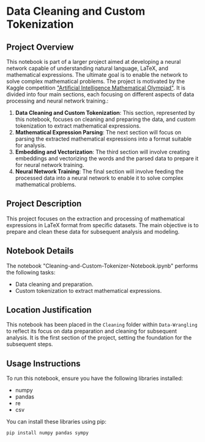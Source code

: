 # Data Cleaning and Custom Tokenization

## Project Overview
This notebook is part of a larger project aimed at developing a neural network capable of understanding natural language, LaTeX, and mathematical expressions. The ultimate goal is to enable the network to solve complex mathematical problems. The project is motivated by the Kaggle competition ["Artificial Intelligence Mathematical Olympiad"](https://www.kaggle.com/competitions/ai-mathematical-olympiad-prize). It is divided into four main sections, each focusing on different aspects of data processing and neural network training.:

1. **Data Cleaning and Custom Tokenization**: This section, represented by this notebook, focuses on cleaning and preparing the data, and custom tokenization to extract mathematical expressions.
2. **Mathematical Expression Parsing**: The next section will focus on parsing the extracted mathematical expressions into a format suitable for analysis.
3. **Embedding and Vectorization**: The third section will involve creating embeddings and vectorizing the words and the parsed data to prepare it for neural network training.
4. **Neural Network Training**: The final section will involve feeding the processed data into a neural network to enable it to solve complex mathematical problems.

## Project Description
This project focuses on the extraction and processing of mathematical expressions in LaTeX format from specific datasets. The main objective is to prepare and clean these data for subsequent analysis and modeling.

## Notebook Details
The notebook "Cleaning-and-Custom-Tokenizer-Notebook.ipynb" performs the following tasks:
- Data cleaning and preparation.
- Custom tokenization to extract mathematical expressions.

## Location Justification
This notebook has been placed in the `Cleaning` folder within `Data-Wrangling` to reflect its focus on data preparation and cleaning for subsequent analysis. It is the first section of the project, setting the foundation for the subsequent steps.

## Usage Instructions
To run this notebook, ensure you have the following libraries installed:
- numpy
- pandas
- re
- csv

You can install these libraries using pip:
```bash
pip install numpy pandas sympy
